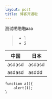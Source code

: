 ```yaml
---
layout: post
title: 博客开通啦
---
```


测试啪啪啪aaa

> * 1
> * 2


中国			| 日本
---------		|---------
asdasd			|asdasd
asdasd			|asddd


```
function a(){  
	alert(1);  
}
```